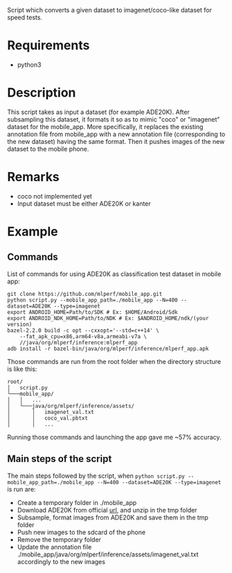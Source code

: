 Script which converts a given dataset to imagenet/coco-like dataset for speed tests.

# Requirements
- python3

# Description
This script takes as input a dataset (for example ADE20K). After subsampling this dataset,
it formats it so as to mimic "coco" or "imagenet" dataset for the mobile_app.
More specifically, it replaces the existing annotation file from mobile_app with
a new annotation file (corresponding to the new dataset) having the same format.
Then it pushes images of the new dataset to the mobile phone.



# Remarks
- coco not implemented yet
- Input dataset must be either ADE20K or kanter


# Example

## Commands
List of commands for using ADE20K as classification test dataset in mobile app:
```
git clone https://github.com/mlperf/mobile_app.git
python script.py --mobile_app_path=./mobile_app --N=400 --dataset=ADE20K --type=imagenet
export ANDROID_HOME=Path/to/SDK # Ex: $HOME/Android/Sdk
export ANDROID_NDK_HOME=Path/to/NDK # Ex: $ANDROID_HOME/ndk/(your version)
bazel-2.2.0 build -c opt --cxxopt='--std=c++14' \
    --fat_apk_cpu=x86,arm64-v8a,armeabi-v7a \
    //java/org/mlperf/inference:mlperf_app
adb install -r bazel-bin/java/org/mlperf/inference/mlperf_app.apk
```

Those commands are run from the root folder when the directory structure is like this:

```
root/
│   script.py
└───mobile_app/
│   │   ...
│   └───java/org/mlperf/inference/assets/
│       │   imagenet_val.txt
│       │   coco_val.pbtxt
│       │   ...
```

Running those commands and launching the app gave me ~57% accuracy.

## Main steps of the script
The main steps followed by the script, when `python script.py --mobile_app_path=./mobile_app --N=400 --dataset=ADE20K --type=imagenet` is run are:
* Create a temporary folder in ./mobile_app
* Download ADE20K from official [url](https://groups.csail.mit.edu/vision/datasets/ADE20K), and unzip in the tmp folder
* Subsample, format images from ADE20K and save them in the tmp folder
* Push new images to the sdcard of the phone
* Remove the temporary folder
* Update the annotation file ./mobile_app/java/org/mlperf/inference/assets/imagenet_val.txt accordingly to the new images

